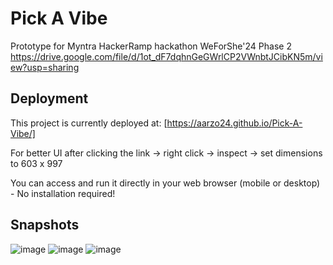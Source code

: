 # Pick A Vibe
Prototype for Myntra HackerRamp hackathon WeForShe'24 Phase 2
https://drive.google.com/file/d/1ot_dF7dqhnGeGWrlCP2VWnbtJCibKN5m/view?usp=sharing

## **Deployment**

This project is currently deployed at:
[https://aarzo24.github.io/Pick-A-Vibe/]

For better UI after clicking the link -> right click -> inspect -> set dimensions to 603 x 997

You can access and run it directly in your web browser (mobile or desktop) - No installation required!

## **Snapshots**
![image](https://github.com/user-attachments/assets/318e0763-24a2-4b36-be81-f8d2b87d3285) ![image](https://github.com/user-attachments/assets/9c6ee353-4833-4219-b6c7-674572ae9715) ![image](https://github.com/user-attachments/assets/e0a60bd2-71df-49a1-b978-0d06ca108f44)







